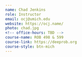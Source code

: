 ```yaml
---
name: Chad Jenkins
role: Instructor
email: ocj@umich.edu
website: https://ocj.name/
photo: chad.jpg
<!-- office-hours: TBD -->
course-name: ROB 498 & 599
course-link: https://deeprob.org
course-style: btn-mich
---
```


